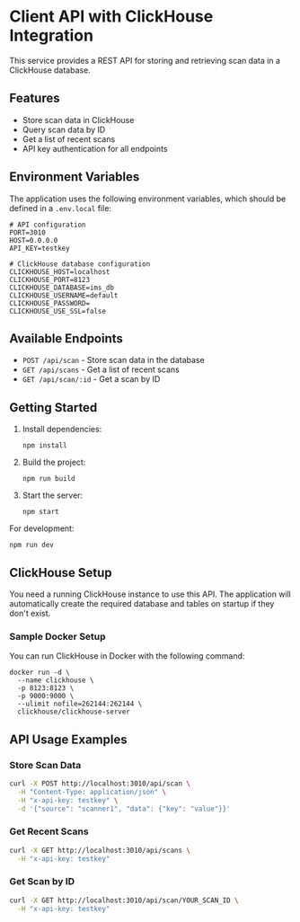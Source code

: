 # Client API with ClickHouse Integration

This service provides a REST API for storing and retrieving scan data in a ClickHouse database.

## Features

- Store scan data in ClickHouse
- Query scan data by ID
- Get a list of recent scans
- API key authentication for all endpoints

## Environment Variables

The application uses the following environment variables, which should be defined in a `.env.local` file:

```
# API configuration
PORT=3010
HOST=0.0.0.0
API_KEY=testkey

# ClickHouse database configuration
CLICKHOUSE_HOST=localhost
CLICKHOUSE_PORT=8123
CLICKHOUSE_DATABASE=ims_db
CLICKHOUSE_USERNAME=default
CLICKHOUSE_PASSWORD=
CLICKHOUSE_USE_SSL=false
```

## Available Endpoints

- `POST /api/scan` - Store scan data in the database
- `GET /api/scans` - Get a list of recent scans
- `GET /api/scan/:id` - Get a scan by ID

## Getting Started

1. Install dependencies:
   ```
   npm install
   ```

2. Build the project:
   ```
   npm run build
   ```

3. Start the server:
   ```
   npm start
   ```

For development:
```
npm run dev
```

## ClickHouse Setup

You need a running ClickHouse instance to use this API. The application will automatically create the required database and tables on startup if they don't exist.

### Sample Docker Setup

You can run ClickHouse in Docker with the following command:

```
docker run -d \
  --name clickhouse \
  -p 8123:8123 \
  -p 9000:9000 \
  --ulimit nofile=262144:262144 \
  clickhouse/clickhouse-server
```

## API Usage Examples

### Store Scan Data

```bash
curl -X POST http://localhost:3010/api/scan \
  -H "Content-Type: application/json" \
  -H "x-api-key: testkey" \
  -d '{"source": "scanner1", "data": {"key": "value"}}'
```

### Get Recent Scans

```bash
curl -X GET http://localhost:3010/api/scans \
  -H "x-api-key: testkey"
```

### Get Scan by ID

```bash
curl -X GET http://localhost:3010/api/scan/YOUR_SCAN_ID \
  -H "x-api-key: testkey"
```
